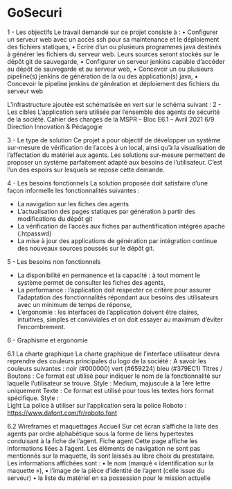 # GoSecuri

1 - Les objectifs 
  Le travail demandé sur ce projet consiste à :
  • Configurer un serveur web avec un accès ssh pour sa maintenance et le déploiement des fichiers 
  statiques,
  • Ecrire d’un ou plusieurs programmes java destinés à générer les fichiers du serveur web. Leurs sources 
  seront stockés sur le dépôt git de sauvegarde,
  • Configurer un serveur jenkins capable d’accéder au dépôt de sauvegarde et au serveur web,
  • Concevoir un ou plusieurs pipeline(s) jenkins de génération de la ou des application(s) java,
  • Concevoir le pipeline jenkins de génération et déploiement des fichiers du serveur web
  
L’infrastructure ajoutée est schématisée en vert sur le schéma suivant :
2 - Les cibles 
  L’application sera utilisée par l’ensemble des agents de sécurité de la société.
  Cahier des charges de la MSPR – Bloc E6.1 – Avril 2021 6/9
  Direction Innovation & Pédagogie
  
3 - Le type de solution 
  Ce projet a pour objectif de développer un système sur-mesure de vérification de l’accès à un local, ainsi qu’à 
  la visualisation de l’affectation du matériel aux agents.
  Les solutions sur-mesure permettent de proposer un système parfaitement adapté aux besoins de 
  l’utilisateur. C’est l’un des espoirs sur lesquels se repose cette demande.
  
4 - Les besoins fonctionnels 
  La solution proposée doit satisfaire d’une façon informelle les fonctionnalités suivantes :
  - La navigation sur les fiches des agents
  - L’actualisation des pages statiques par génération à partir des modifications du dépôt git
  - La vérification de l’accès aux fiches par authentification intégrée apache (.htpasswd)
  - La mise à jour des applications de génération par intégration continue des nouveaux sources poussés 
  sur le dépôt git.
  
5 - Les besoins non fonctionnels 
  - La disponibilité en permanence et la capacité : à tout moment le système permet de consulter les 
  fiches des agents,
  - La performance : l’application doit respecter ce critère pour assurer l’adaptation des fonctionnalités 
  répondant aux besoins des utilisateurs avec un minimum de temps de réponse,
  - L’ergonomie : les interfaces de l’application doivent être claires, intuitives, simples et conviviales et 
  on doit essayer au maximum d’éviter l’encombrement.

6 - Graphisme et ergonomie 

  6.1 La charte graphique
    La charte graphique de l’interface utilisateur devra reprendre des couleurs principales du logo de la société :
      A savoir les couleurs suivantes :
        noir (#000000) vert (#659224) bleu (#379EC1)
      Titres / Boutons :
        Ce format est utilisé pour indiquer le nom de la fonctionnalité sur laquelle l’utilisateur se trouve.
      Style : 
        Medium, majuscule à la 1ère lettre uniquement
      Texte :
        Ce format est utilisé pour tous les textes hors format spécifique.
      Style :   
        Light
        La police à utiliser sur l’application sera la police Roboto : https://www.dafont.com/fr/roboto.font
    
  6.2 Wireframes et maquettages
    Accueil
    Sur cet écran s’affiche la liste des agents par ordre alphabétique sous la forme de liens hypertextes conduisant 
    à la fiche de l’agent.
    Fiche agent
    Cette page affiche les informations liées à l’agent. 
    Les éléments de navigation ne sont pas mentionnés 
    sur la maquette, ils sont laissés au libre choix du 
    prestataire. Les informations affichées sont :
      • le nom (marqué « identification sur la 
      maquette »), 
      • l’image de la pièce d’identité de l’agent (celle 
      issue du serveur) 
      • la liste du matériel en sa possession pour le 
      mission actuelle
